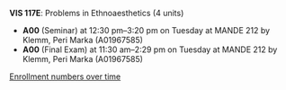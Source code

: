 **VIS 117E**: Problems in Ethnoaesthetics (4 units)

- **A00** (Seminar) at 12:30 pm–3:20 pm on Tuesday at MANDE 212 by Klemm, Peri Marka (A01967585)
- **A00** (Final Exam) at 11:30 am–2:29 pm on Tuesday at MANDE 212 by Klemm, Peri Marka (A01967585)

[Enrollment numbers over time](./VIS117E.tsv)
